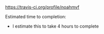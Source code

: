 https://travis-ci.org/profile/noahmvf

Estimated time to completion:
- I estimate this to take 4 hours to complete